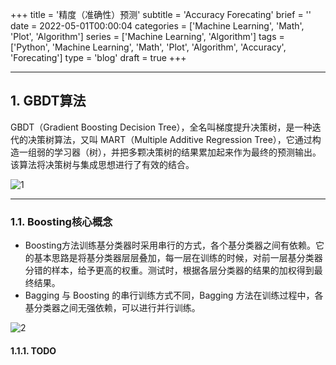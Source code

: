 +++
title = '精度（准确性）预测'
subtitle = 'Accuracy Forecating'
brief = ''
date = 2022-05-01T00:00:04
categories = ['Machine Learning', 'Math', 'Plot', 'Algorithm']
series = ['Machine Learning', 'Algorithm']
tags = ['Python', 'Machine Learning', 'Math', 'Plot', 'Algorithm', 'Accuracy', 'Forecating']
type = 'blog'
draft = true
+++

---

## 1. GBDT算法

GBDT（Gradient Boosting Decision Tree），全名叫梯度提升决策树，是一种迭代的决策树算法，又叫 MART（Multiple Additive Regression Tree），它通过构造一组弱的学习器（树），并把多颗决策树的结果累加起来作为最终的预测输出。该算法将决策树与集成思想进行了有效的结合。

![1](../1.png)

---

### 1.1. Boosting核心概念

- Boosting方法训练基分类器时采用串行的方式，各个基分类器之间有依赖。它的基本思路是将基分类器层层叠加，每一层在训练的时候，对前一层基分类器分错的样本，给予更高的权重。测试时，根据各层分类器的结果的加权得到最终结果。
- Bagging 与 Boosting 的串行训练方式不同，Bagging 方法在训练过程中，各基分类器之间无强依赖，可以进行并行训练。

![2](../2.png)

#### 1.1.1. TODO
```bash

```
